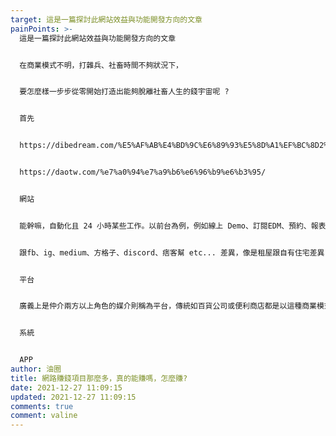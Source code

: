 ```yaml
---
target: 這是一篇探討此網站效益與功能開發方向的文章
painPoints: >-
  這是一篇探討此網站效益與功能開發方向的文章


  在商業模式不明，打雜兵、社畜時間不夠狀況下，


  要怎麼樣一步步從零開始打造出能夠脫離社畜人生的錢宇宙呢 ?


  首先


  https://dibedream.com/%E5%AF%AB%E4%BD%9C%E6%89%93%E5%8D%A1%EF%BC%8D2%E5%80%8B%E7%B0%A1%E5%96%AE%E5%AF%AB%E4%BD%9C%E6%A8%A1%E6%9D%BF%EF%BC%8C%E8%AE%93%E4%BD%A0%E4%BB%BB%E4%BD%95%E4%BA%8B%E9%83%BD%E8%83%BD%E6%8F%90%E5%87%BA/


  https://daotw.com/%e7%a0%94%e7%a9%b6%e6%96%b9%e6%b3%95/


  網站


  能幹嘛，自動化且 24 小時某些工作。以前台為例，例如線上 Demo、訂閱EDM、預約、報表、fb、line客戶服務 FAQ、分享文章鞏固社群、全球化(中英)、購物車、聯盟行銷、WebPOS...


  跟fb、ig、medium、方格子、discord、痞客幫 etc... 差異，像是租屋跟自有住宅差異，噗浪、無名小站其實大站也有機會倒而現在紅利破碎化，不是要不要的問題而是全都要，但專注於某些容易拿到好得到社群紅利的


  平台


  廣義上是仲介兩方以上角色的媒介則稱為平台，傳統如百貨公司或便利商店都是以這種商業模式利基，百貨公司招攬各種商店，而便利商店則招攬各種產品，


  系統


  APP
author: 油圈
title: 網路賺錢項目那麼多，真的能賺嗎，怎麼賺?
date: 2021-12-27 11:09:15
updated: 2021-12-27 11:09:15
comments: true
comment: valine
---
```

